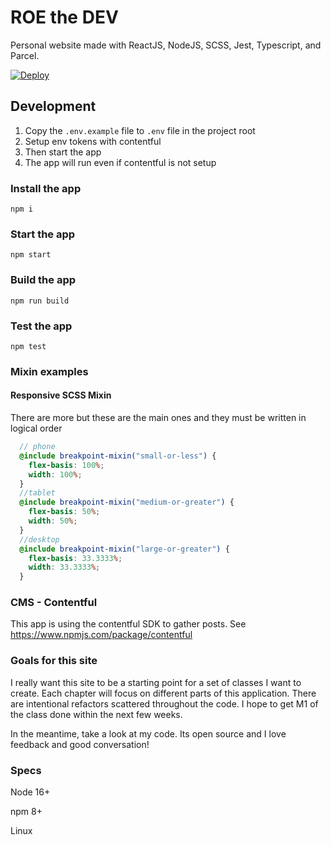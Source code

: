 # ROE the DEV
Personal website made with ReactJS, NodeJS, SCSS, Jest, Typescript, and Parcel.

[![Deploy](https://github.com/rardoz/roethedev/actions/workflows/deploy.yml/badge.svg)](https://github.com/rardoz/roethedev/actions/workflows/deploy.yml)

## Development
1. Copy the `.env.example` file to `.env` file in the project root
1. Setup env tokens with contentful
1. Then start the app
1. The app will run even if contentful is not setup

### Install the app
`npm i`
### Start the app
`npm start`

### Build the app
`npm run build`

### Test the app
`npm test`


### Mixin examples

#### Responsive SCSS Mixin
There are more but these are the main ones and they must be written in logical order

```scss
  // phone
  @include breakpoint-mixin("small-or-less") {
    flex-basis: 100%;
    width: 100%;
  }
  //tablet
  @include breakpoint-mixin("medium-or-greater") {
    flex-basis: 50%;
    width: 50%;
  }
  //desktop
  @include breakpoint-mixin("large-or-greater") {
    flex-basis: 33.3333%;
    width: 33.3333%;
  }
```

### CMS - Contentful

This app is using the contentful SDK to gather posts.
See https://www.npmjs.com/package/contentful

### Goals for this site

I really want this site to be a starting point for a set of classes I want to create. Each chapter will focus on different parts of this application. There are intentional refactors scattered throughout the code. I hope to get M1 of the class done within the next few weeks.

In the meantime, take a look at my code. Its open source and I love feedback and good conversation!

### Specs

Node 16+

npm 8+

Linux